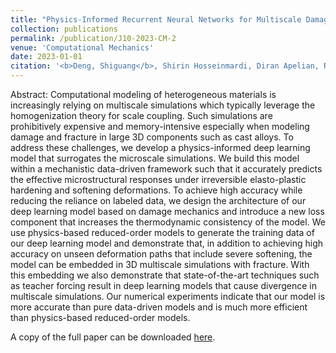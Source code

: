 ```yaml
---
title: "Physics-Informed Recurrent Neural Networks for Multiscale Damage Modeling"
collection: publications
permalink: /publication/J10-2023-CM-2
venue: 'Computational Mechanics'
date: 2023-01-01
citation: '<b>Deng, Shiguang</b>, Shirin Hosseinmardi, Diran Apelian, Ramin Bostanabad. "Physics-Informed Recurrent Neural Networks for Multiscale Damage Modeling." <i>Computational Mechanics</i> (2023), under review: arXiv:2212.01880.' 
---
```

Abstract: Computational modeling of heterogeneous materials is increasingly relying on multiscale simulations
which typically leverage the homogenization theory for scale coupling. Such simulations
are prohibitively expensive and memory-intensive especially when modeling damage and
fracture in large 3D components such as cast alloys. To address these challenges, we develop a
physics-informed deep learning model that surrogates the microscale simulations. We build this
model within a mechanistic data-driven framework such that it accurately predicts the effective
microstructural responses under irreversible elasto-plastic hardening and softening deformations.
To achieve high accuracy while reducing the reliance on labeled data, we design the architecture
of our deep learning model based on damage mechanics and introduce a new loss component that
increases the thermodynamic consistency of the model. We use physics-based reduced-order models
to generate the training data of our deep learning model and demonstrate that, in addition to
achieving high accuracy on unseen deformation paths that include severe softening, the model can
be embedded in 3D multiscale simulations with fracture. With this embedding we also demonstrate
that state-of-the-art techniques such as teacher forcing result in deep learning models that cause
divergence in multiscale simulations. Our numerical experiments indicate that our model is more
accurate than pure data-driven models and is much more efficient than physics-based reduced-order
models.

A copy of the full paper can be downloaded [here](/files/J10-2023-CM-2.pdf).